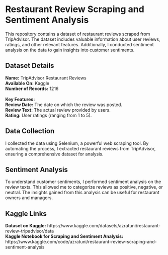 # Restaurant Review Scraping and Sentiment Analysis

This repository contains a dataset of restaurant reviews scraped from TripAdvisor. The dataset includes valuable information about user reviews, ratings, and other relevant features. Additionally, I conducted sentiment analysis on the data to gain insights into customer sentiments.

<h2>Dataset Details</h2>
<b>Name:</b> TripAdvisor Restaurant Reviews
<br><b>Available On:</b> Kaggle 
<br><b>Number of Records:</b> 1216
<br>
<br><b>Key Features:</b>
<br><b>Review Date:</b> The date on which the review was posted.
<br><b>Review Text:</b> The actual review provided by users.
<br><b>Rating:</b> User ratings (ranging from 1 to 5).

<h2>Data Collection</h2>
I collected the data using Selenium, a powerful web scraping tool. By automating the process, I extracted restaurant reviews from TripAdvisor, ensuring a comprehensive dataset for analysis.

<h2>Sentiment Analysis</h2>
To understand customer sentiments, I performed sentiment analysis on the review texts. This allowed me to categorize reviews as positive, negative, or neutral. The insights gained from this analysis can be useful for restaurant owners and managers.

<h2>Kaggle Links</h2>
<b>Dataset on Kaggle:</b> https://www.kaggle.com/datasets/azratuni/restaurant-review-tripadvisor/data
<br><b>Kaggle Notebook for Scraping and Sentiment Analysis:</b> https://www.kaggle.com/code/azratuni/restaurant-review-scraping-and-sentiment-analysis
